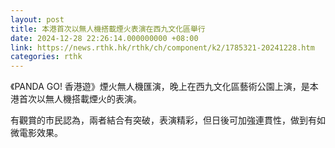 ```yaml
---
layout: post
title: 本港首次以無人機搭載煙火表演在西九文化區舉行
date: 2024-12-28 22:26:14.000000000 +08:00
link: https://news.rthk.hk/rthk/ch/component/k2/1785321-20241228.htm
categories: rthk
---
```


《PANDA GO! 香港遊》煙火無人機匯演，晚上在西九文化區藝術公園上演，是本港首次以無人機搭載煙火的表演。

有觀賞的市民認為，兩者結合有突破，表演精彩，但日後可加強連貫性，做到有如微電影效果。
